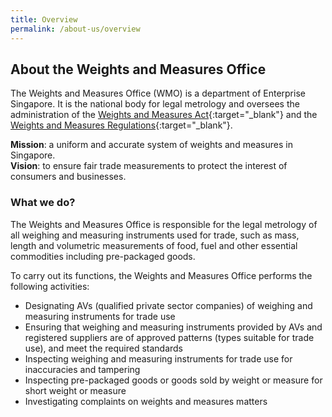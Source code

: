 ```yaml
---
title: Overview
permalink: /about-us/overview
---
```


## About the Weights and Measures Office
The Weights and Measures Office (WMO) is a department of Enterprise Singapore.
It is the national body for legal metrology and oversees the administration of the [Weights and Measures Act][1]{:target="_blank"}  and the [Weights and Measures Regulations][2]{:target="_blank"}.


**Mission**: a uniform and accurate system of weights and measures in Singapore.\
**Vision**: to ensure fair trade measurements to protect the interest of consumers and businesses. 

### What we do?

The Weights and Measures Office is responsible for the legal metrology of all weighing and measuring instruments used for trade, such as mass, length and volumetric measurements of food, fuel and other essential commodities including pre-packaged goods.

To carry out its functions, the Weights and Measures Office performs the following activities:

- Designating AVs (qualified private sector companies) of weighing and measuring instruments for trade use
- Ensuring that weighing and measuring instruments provided by AVs and registered suppliers are of approved patterns (types suitable for trade use), and meet the required standards
- Inspecting weighing and measuring instruments for trade use for inaccuracies and tampering
- Inspecting pre-packaged goods or goods sold by weight or measure for short weight or measure
- Investigating complaints on weights and measures matters

[1]:https://sso.agc.gov.sg/Act/WMA1975
[2]:https://sso.agc.gov.sg/SL/WMA1975-S844-2005?DocDate=20180329
